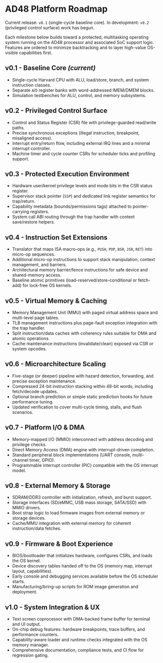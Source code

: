 # AD48 Platform Roadmap

Current release: `v0.1` (single-cycle baseline core).
In development: `v0.2` (privileged control surface) work has begun.

Each milestone below builds toward a protected, multitasking operating system running on the AD48 processor and associated SoC support logic. Features are ordered to minimize backtracking and to layer high-value OS-visible capabilities first.

## v0.1 - Baseline Core *(current)*
- Single-cycle Harvard CPU with ALU, load/store, branch, and system instruction classes.
- Separate `A`/`D` register banks with word-addressed IMEM/DMEM blocks.
- Simulation testbenches for ALU, control, and memory subsystems.

## v0.2 - Privileged Control Surface
- Control and Status Register (CSR) file with privilege-guarded read/write paths.
- Precise synchronous exceptions (illegal instruction, breakpoint, misaligned access).
- Interrupt entry/return flow, including external IRQ lines and a minimal interrupt controller.
- Machine timer and cycle counter CSRs for scheduler ticks and profiling support.

## v0.3 - Protected Execution Environment
- Hardware user/kernel privilege levels and mode bits in the CSR status register.
- Supervisor stack pointer (`SSP`) and dedicated link register semantics for trap/return.
- Capability metadata (bounds/permissions tags) attached to pointer-carrying registers.
- System call ABI routing through the trap handler with context save/restore helpers.

## v0.4 - Instruction Set Extensions
- Translator that maps ISA macro-ops (e.g., `PUSH`, `POP`, `BSR`, `JSR`, `RET`) into micro-op sequences.
- Additional micro-op instructions to support stack manipulation, context management, and barriers.
- Architectural memory barrier/fence instructions for safe device and shared-memory access.
- Baseline atomic primitives (load-reserved/store-conditional or fetch-add) for lock-free OS kernels.

## v0.5 - Virtual Memory & Caching
- Memory Management Unit (MMU) with paged virtual address space and multi-level page tables.
- TLB management instructions plus page-fault exception integration with the trap handler.
- Split instruction/data caches with coherency rules suitable for DMA and atomic operations.
- Cache maintenance instructions (invalidate/clean) exposed via CSR or system opcodes.

## v0.6 - Microarchitecture Scaling
- Five-stage (or deeper) pipeline with hazard detection, forwarding, and precise exception maintenance.
- Compressed 24-bit instruction stacking within 48-bit words, including fetch/decode updates.
- Optional branch prediction or simple static prediction hooks for future performance tuning.
- Updated verification to cover multi-cycle timing, stalls, and flush scenarios.

## v0.7 - Platform I/O & DMA
- Memory-mapped I/O (MMIO) interconnect with address decoding and privilege checks.
- Direct Memory Access (DMA) engine with interrupt-driven completion.
- Standard peripheral block implementations (UART console, multi-channel timer, GPIO).
- Programmable interrupt controller (PIC) compatible with the OS interrupt model.

## v0.8 - External Memory & Storage
- SDRAM/DDR3 controller with initialization, refresh, and burst support.
- Storage interfaces (SD/eMMC, USB mass storage, SATA/SSD) with MMIO drivers.
- Boot strap logic to load firmware images from external memory or storage devices.
- Cache/MMU integration with external memory for coherent instruction/data fetches.

## v0.9 - Firmware & Boot Experience
- BIOS/bootloader that initializes hardware, configures CSRs, and loads the OS kernel.
- Device discovery tables handed off to the OS (memory map, interrupt layout, capabilities).
- Early console and debugging services available before the OS scheduler starts.
- Manufacturing/bring-up scripts for ROM image generation and deployment.

## v1.0 - System Integration & UX
- Text screen coprocessor with DMA-backed frame buffer for terminal and UI output.
- On-chip debug features: hardware breakpoints, trace buffers, and performance counters.
- Capability-aware loader and runtime checks integrated with the OS memory manager.
- Comprehensive documentation, compliance tests, and CI flow for regression gating.

